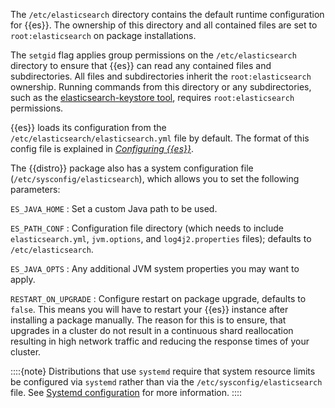 The `/etc/elasticsearch` directory contains the default runtime configuration for {{es}}. The ownership of this directory and all contained files are set to `root:elasticsearch` on package installations.

The `setgid` flag applies group permissions on the `/etc/elasticsearch` directory to ensure that {{es}} can read any contained files and subdirectories. All files and subdirectories inherit the `root:elasticsearch` ownership. Running commands from this directory or any subdirectories, such as the [elasticsearch-keystore tool](../../security/secure-settings.md), requires `root:elasticsearch` permissions.

{{es}} loads its configuration from the `/etc/elasticsearch/elasticsearch.yml` file by default. The format of this config file is explained in [*Configuring {{es}}*](configure-elasticsearch.md).

The {{distro}} package also has a system configuration file (`/etc/sysconfig/elasticsearch`), which allows you to set the following parameters:

`ES_JAVA_HOME`
:   Set a custom Java path to be used.

`ES_PATH_CONF`
:   Configuration file directory (which needs to include `elasticsearch.yml`, `jvm.options`, and `log4j2.properties` files); defaults to `/etc/elasticsearch`.

`ES_JAVA_OPTS`
:   Any additional JVM system properties you may want to apply.

`RESTART_ON_UPGRADE`
:   Configure restart on package upgrade, defaults to `false`. This means you will have to restart your {{es}} instance after installing a package manually. The reason for this is to ensure, that upgrades in a cluster do not result in a continuous shard reallocation resulting in high network traffic and reducing the response times of your cluster.

::::{note}
Distributions that use `systemd` require that system resource limits be configured via `systemd` rather than via the `/etc/sysconfig/elasticsearch` file. See [Systemd configuration](setting-system-settings.md#systemd) for more information.
::::
